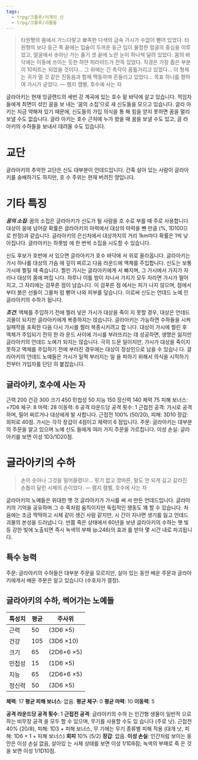 ```yaml
---
tags:
  - trpg/크툴루/이계의_신
  - trpg/크툴루/괴물들
---
```

>타원형의 몸에서 가느다랗고 뾰족한 다색의 금속 가시가 수없이 뻗어 있었다. 타원형의 보다 둥근 쪽 끝에는 입술이 두꺼운 둥근 입이 물컹한 얼굴의 중심을 이루었고, 얼굴에서 솟아난 가는 줄기 셋 끝에 노란 눈이 하나씩 달려 있었다. 몸의 바닥에는 이동에 쓰이는 듯한 하얀 피라미드가 잔뜩 있었다. 직경은 가장 좁은 부분이 10피트는 되었을 것이다... 그 위에는 긴 촉각이 꿈틀거리고 있었다... 이 형체는 귀가 멀 것 같은 진동음과 함께 맥동하며 흔들리고 있었다... 목표 하나를 향하여 가시가 굳었다. 
>— 램지 캠벨, 호수에 사는 자

글라아키는 현재 잉글랜드의 세번 강 계곡에 있는 호수 밑 바닥에 살고 있습니다. 적임자들에게 최면이 섞인 꿈을 보 내는 ‘꿈의 소집’으로 새 신도들을 모으고 있습니다. 글라 아키는 지금 약해져 있기 때문에, 신도들의 가입 의식을 통 해 힘을 얻지 못하면 꿈을 멀리 보낼 수도 없습니다. 글라 아키는 호수 근처에 누가 왔을 때 꿈을 보낼 수도 있고, 글 라아키의 수하들을 보내서 데려올 수도 있습니다.
# 교단
글라아키의 추악한 교단은 신도 대부분이 언데드입니다. 간혹 살아 있는 사람이 글라아키를 숭배하기도 하지만, 호 수 주위는 현재 버려진 땅입니다.
# 기타 특징
***꿈의 소집***: 꿈의 소집은 글라아키가 신도가 될 사람을 호 수로 부를 때 주로 사용합니다. 대상이 꿈에 넘어갈 확률은 글라아키의 마력에서 대상의 마력을 뺀 만큼 (%, 1D100으 로 판정)과 같습니다. 글라아키의 은신처에서 대상까지의 거리 1km마다 확률은 1씩 낮아집니다. 글라아키는 하룻밤 에 한 번씩 소집을 시도할 수 있습니다.

신도 후보가 호반에 서 있으면 글라아키가 호수 바닥에 서 위로 올라옵니다. 글라아키는 가시 하나를 대상의 가슴 에 깊이 찌르고 다음 라운드에 액체를 주입합니다. 신도는 보통 가시에 찔릴 때 죽습니다. 찔린 가시는 글라아키에게 서 빠지며, 그 가시에서 가지가 자라나 대상의 몸에 퍼집 니다. 하루나 이틀 밤이 지나서 가지가 모두 자라면 가시가 떨어지고, 그 자리에는 검푸른 점이 남습니다. 이 검푸른 점 에서는 피가 나지 않으며, 점에서부터 붉은 선들이 그물처 럼 뻗어 나와 피부를 덮습니다. 이로써 신도는 언데드 노예 인 글라아키의 수하가 됩니다. 

***조건***: 액체를 주입하기 전에 찔러 넣은 가시가 대상을 죽이 지 못할 경우, 대상은 언데드 괴물이 되지만 글라아키에게 복종하지는 않습니다. 글라아키는 가능하면 수하들을 시켜 실패작을 포획한 다음 다시 가시를 찔러 복종시키려고 합 니다. 대상이 가시에 찔린 후 액체가 주입되기 전의 한 라 운드 사이에 가시를 부러뜨리는 데 성공하면, 생명은 잃지만 글라아키의 언데드 노예가 되지는 않습니다. 극히 드문 일이지만, 가시가 대상을 죽이지 못하고 액체를 주입하기 전에 부러진 경우에는 대상이 정상인으로 남을 수 있습니 다. 글라아키의 언데드 노예들은 가시가 일찍 부러지는 일 을 피하기 위해서 의식을 시작하기 전부터 가입자를 단단 히 붙잡습니다.
## 글라아키, 호수에 사는 자 
근력 200 건강 300 크기 450 민첩성 50 지능 150 정신력 140 체력 75 
피해 보너스: +7D6 체구: 8 마력: 28 이동력: 6 
공격 
라운드당 공격 횟수: 1 근접전 공격: 가시로 공격하며, 밀어 찌르거나 대상에게 발 사합니다. 근접전 100% (50/20), 피해: 3D10 장갑: 외피로 40점. 가시는 각각 장갑이 4점이고 체력이 6 점입니다. 
주문: 글라아키는 대부분의 주문을 알고 있으며 노예 신도 들에게 여러 가지 주문을 가르칩니다.
이성 손실: 글라아키를 보면 이성 1D3/1D20점.
# 글라아키의 수하
>손이 솟아나 그것을 밀어올렸다!... 핏기 없고 깡마른, 말도 안 되게 길고 갈라진 손톱이 달린 시체의 손이었다. 
>— 램지 캠벨, 호수에 사는 자

글라아키의 노예들은 위대한 옛 것 글라아키가 가시를 써 서 만든 언데드입니다. 글라아키의 기억을 공유하며 그 수 족처럼 움직이지만 독립적인 행동도 꽤 할 수 있습니다.
처음에는 조금 딱딱하고 시체 같이 생긴 사람 같지만, 시 간이 지나면 생기를 잃고 언데드 괴물의 본성을 드러냅니 다. 반쯤 죽은 상태에서 60년을 보낸 글라아키의 수하는 햇 빛 등 강한 빛에 노출되면 즉시 녹색의 부패 (p.246)의 효과 를 받아 몇 시간 내로 파괴됩니다.
## 특수 능력
주문: 글라아키의 수하들은 대부분 주문을 모르지만, 살아 있는 동안 배운 주문과 글라아키에게서 배운 주문은 알고 있습니다 (수호자가 결정).
## 글라아키의 수하, 썩어가는 노예들

| 특성치 | 평균  | 주사위        |
| --- | --- | ---------- |
| 근력  | 50  | (3D6 ×5)   |
| 건강  | 105 | (3D6 ×10)  |
| 크기  | 65  | (2D6+6 ×5) |
| 민첩성 | 15  | (1D6 ×5)   |
| 지능  | 65  | (2D6+6 ×5) |
| 정신력 | 50  | (3D6 ×5)   |
**체력**: 17 
**평균 피해 보너스**: 없음. 
**평균 체구**: 0 
**평균 마력**: 10 
**이동력**: 5

**공격**
**라운드당 공격 횟수**: 1 
**근접전 공격**: 글라아키의 수하 는 인간형 생물이 일반적 으로 하는 비무장 공격 을 모두 할 수 있으며, 무기를 사용할 수도 있 습니다 (주로 낫). 
근접전 40% (20/8), 피해: 1D3 + 피해 보너스, 무 기에는 무기 종류별 피해 적용 (대개 낫, 피해: 1D6 + 1 + 피해 보너스) 
**회피** 10% (5/2) 
**장갑**: 없음. 
**이성 손실**: 인간처럼 보이는 동안은 이성 손실 없음, 살아있 는 시체 상태를 보면 이성 1/1D8점; 녹색의 부패로 죽 은 것을 보면 이성 1/1D10점.